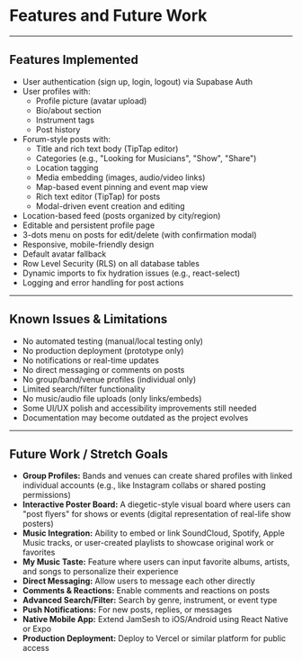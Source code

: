 # Features and Future Work

---

## Features Implemented
- User authentication (sign up, login, logout) via Supabase Auth
- User profiles with:
  - Profile picture (avatar upload)
  - Bio/about section
  - Instrument tags
  - Post history
- Forum-style posts with:
  - Title and rich text body (TipTap editor)
  - Categories (e.g., "Looking for Musicians", "Show", "Share")
  - Location tagging
  - Media embedding (images, audio/video links)
  - Map-based event pinning and event map view
  - Rich text editor (TipTap) for posts
  - Modal-driven event creation and editing
- Location-based feed (posts organized by city/region)
- Editable and persistent profile page
- 3-dots menu on posts for edit/delete (with confirmation modal)
- Responsive, mobile-friendly design
- Default avatar fallback
- Row Level Security (RLS) on all database tables
- Dynamic imports to fix hydration issues (e.g., react-select)
- Logging and error handling for post actions

---

## Known Issues & Limitations
- No automated testing (manual/local testing only)
- No production deployment (prototype only)
- No notifications or real-time updates
- No direct messaging or comments on posts
- No group/band/venue profiles (individual only)
- Limited search/filter functionality
- No music/audio file uploads (only links/embeds)
- Some UI/UX polish and accessibility improvements still needed
- Documentation may become outdated as the project evolves

---

## Future Work / Stretch Goals
- **Group Profiles:** Bands and venues can create shared profiles with linked individual accounts (e.g., like Instagram collabs or shared posting permissions)
- **Interactive Poster Board:** A diegetic-style visual board where users can "post flyers" for shows or events (digital representation of real-life show posters)
- **Music Integration:** Ability to embed or link SoundCloud, Spotify, Apple Music tracks, or user-created playlists to showcase original work or favorites
- **My Music Taste:** Feature where users can input favorite albums, artists, and songs to personalize their experience
- **Direct Messaging:** Allow users to message each other directly
- **Comments & Reactions:** Enable comments and reactions on posts
- **Advanced Search/Filter:** Search by genre, instrument, or event type
- **Push Notifications:** For new posts, replies, or messages
- **Native Mobile App:** Extend JamSesh to iOS/Android using React Native or Expo
- **Production Deployment:** Deploy to Vercel or similar platform for public access 